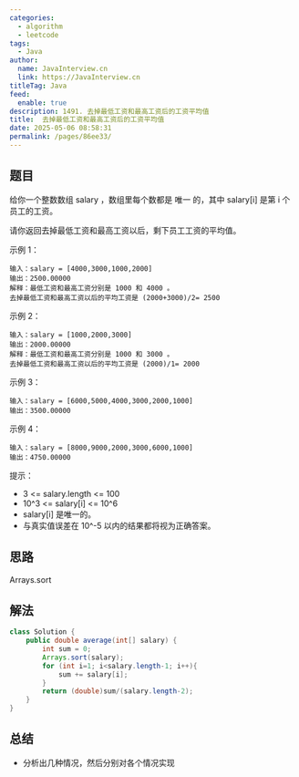 ```yaml
---
categories: 
  - algorithm
  - leetcode
tags: 
  - Java
author: 
  name: JavaInterview.cn
  link: https://JavaInterview.cn
titleTag: Java
feed: 
  enable: true
description: 1491. 去掉最低工资和最高工资后的工资平均值
title:  去掉最低工资和最高工资后的工资平均值
date: 2025-05-06 08:58:31
permalink: /pages/86ee33/
---
```


## 题目
给你一个整数数组 salary ，数组里每个数都是 唯一 的，其中 salary[i] 是第 i 个员工的工资。

请你返回去掉最低工资和最高工资以后，剩下员工工资的平均值。



示例 1：

    输入：salary = [4000,3000,1000,2000]
    输出：2500.00000
    解释：最低工资和最高工资分别是 1000 和 4000 。
    去掉最低工资和最高工资以后的平均工资是 (2000+3000)/2= 2500
示例 2：

    输入：salary = [1000,2000,3000]
    输出：2000.00000
    解释：最低工资和最高工资分别是 1000 和 3000 。
    去掉最低工资和最高工资以后的平均工资是 (2000)/1= 2000
示例 3：

    输入：salary = [6000,5000,4000,3000,2000,1000]
    输出：3500.00000
示例 4：

    输入：salary = [8000,9000,2000,3000,6000,1000]
    输出：4750.00000


提示：

* 3 <= salary.length <= 100
* 10^3 <= salary[i] <= 10^6
* salary[i] 是唯一的。
* 与真实值误差在 10^-5 以内的结果都将视为正确答案。



## 思路

Arrays.sort

## 解法
```java
class Solution {
    public double average(int[] salary) {
        int sum = 0;
        Arrays.sort(salary);
        for (int i=1; i<salary.length-1; i++){
            sum += salary[i];
        }
        return (double)sum/(salary.length-2);
    }
}

```

## 总结

- 分析出几种情况，然后分别对各个情况实现 
